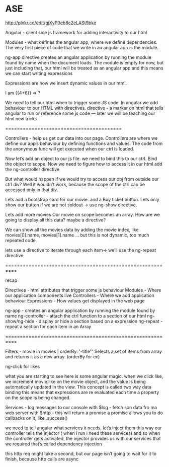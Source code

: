 # ASE
http://plnkr.co/edit/gjXyP0eb6c2eLASt9bke

Angular - client side js framework for adding interactivity to our html

Modules - what defines the angular app, where we define dependencies. 
The very first piece of code that we write in an angular app is the module.

ng-app  directive creates an angular application by running the module found by name when the document loads. 
The module is empty for now, but just including that, our html will be treated as an angular app
and this means we can start writing expressions

Expressions are how we insert dynamic values in our html.

I am {{4+6}} => ?

We need to tell our html when to trigger some JS code. 
In angular we add behaviour to our HTML with directives. 
directive - a marker on html that tells angular to run or reference some js code — later we will be teaching our html new tricks 

========================================

Controllers - help us get our data into our page.
Controllers are where we define our app’s behaviour by defining functions and values.
The code from the anonymous func will get executed when our ctrl is loaded.

Now let’s add an object to our js file. we need to bind this to our ctrl.
Bind the object to scope. Now we need to figure how to access it in our html
add the ng-controller directive

But what would happen if we would try to access our obj from outside our ctrl div?
Well it wouldn’t work, because the scope of the ctrl can be accessed only in that div.

Lets add a bootstrap card for our movie. and a Buy ticket button.
Lets only show our button if we are not soldout -> use ng-show directive.

Lets add more movies
Our movie on scope becomes an array. How are we going to display all this data? maybe a directive?

We can show all the movies data by adding the movie index, like movies[0].name, movies[1].name ...
but this is not dynamic, too much repeated code.

lets use a directive to iterate through each item-> we’ll use the ng-repeat directive

==========================================================

recap

Directives - html  attributes that trigger some js behaviour
Modules - Where our application components live
Controllers - Where we add application behaviour
Expressions - How values get displayed in the web page

ng-app - creates an angular application by running the module found by name
ng-controller - attach the ctrl function to a section of our html
ng-show/ng-hide - display or hide a section based on a expression
ng-repeat - repeat a section for each item in an Array

==========================================================

Filters - movie in movies | orderBy: '-title'" 
Selects a set of items from array and returns it as a new array. (orderBy for ex)

ng-click for likes

what you are starting to see here is some angular magic. when we click like, we increment movie.like on the movie object,
and the value is being automatically updated in the view. This concept is called two way data binding
this means that expressions are re evaluated each time a property on the scope is being changed.


Services - log messages to our console with $log
	      - fetch son data fro ma web server with $http - this will return a promise
		a promise allows you to do callbacks on it, like .success()

we need to tell angular what services it needs, let’s inject them
this way our controller tells the injector ( when i run i need these services) 
and so when the controller gets activated, the injector provides us with our services that we required
that’s called dependency injection

this http req might take a second, but our page isn’t going to wait for it to finish, because http calls are async
